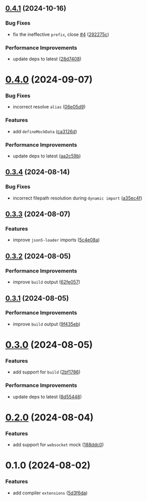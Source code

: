 ## [0.4.1](https://github.com/pengzhanbo/rspack-plugin-mock/compare/v0.4.0...v0.4.1) (2024-10-16)


### Bug Fixes

* fix the ineffective `prefix`, close [#4](https://github.com/pengzhanbo/rspack-plugin-mock/issues/4) ([292275c](https://github.com/pengzhanbo/rspack-plugin-mock/commit/292275cb1403de8075ea4bbb213b05c8f95c8285))


### Performance Improvements

* update deps to latest ([28d7408](https://github.com/pengzhanbo/rspack-plugin-mock/commit/28d74082414b3600f819cb51e18a61476297aa35))



# [0.4.0](https://github.com/pengzhanbo/rspack-plugin-mock/compare/v0.3.4...v0.4.0) (2024-09-07)


### Bug Fixes

* incorrect resolve `alias` ([06e05d9](https://github.com/pengzhanbo/rspack-plugin-mock/commit/06e05d9d8cab4ec4766659c8bb04b0d3d738065d))


### Features

* add `defineMockData` ([ca3126d](https://github.com/pengzhanbo/rspack-plugin-mock/commit/ca3126d5f86e4b0d5b7758fa847bc16749eb5333))


### Performance Improvements

* update deps to latest ([aa2c59b](https://github.com/pengzhanbo/rspack-plugin-mock/commit/aa2c59b6d5d9f2e3ed51379cde3be56b0a5a4f89))



## [0.3.4](https://github.com/pengzhanbo/rspack-plugin-mock/compare/v0.3.3...v0.3.4) (2024-08-14)


### Bug Fixes

* incorrect filepath resolution during `dynamic import` ([a35ec4f](https://github.com/pengzhanbo/rspack-plugin-mock/commit/a35ec4fb6b3a5fbac790325ecc98f2a528305d91))



## [0.3.3](https://github.com/pengzhanbo/rspack-plugin-mock/compare/v0.3.2...v0.3.3) (2024-08-07)


### Features

* improve `json5-loader` imports ([5c4e08a](https://github.com/pengzhanbo/rspack-plugin-mock/commit/5c4e08a92e38317c57f67a2cf8a8500c732d7bb4))



## [0.3.2](https://github.com/pengzhanbo/rspack-plugin-mock/compare/v0.3.1...v0.3.2) (2024-08-05)


### Performance Improvements

* improve `build` output ([62fe057](https://github.com/pengzhanbo/rspack-plugin-mock/commit/62fe05799f392414f6f95f13455f755bd0ef676d))



## [0.3.1](https://github.com/pengzhanbo/rspack-plugin-mock/compare/v0.3.0...v0.3.1) (2024-08-05)


### Performance Improvements

* improve `build` output ([9f435eb](https://github.com/pengzhanbo/rspack-plugin-mock/commit/9f435ebb84aa9043b2dbebd9a583eafa967a0ae8))



# [0.3.0](https://github.com/pengzhanbo/rspack-plugin-mock/compare/v0.2.0...v0.3.0) (2024-08-05)


### Features

* add support for `build` ([2bf1786](https://github.com/pengzhanbo/rspack-plugin-mock/commit/2bf1786a6beefc7a071f2a966dba565ea561bab8))


### Performance Improvements

* update deps to latest ([8d55448](https://github.com/pengzhanbo/rspack-plugin-mock/commit/8d554482b33665bb0669635a097d8a6adf16be4e))



# [0.2.0](https://github.com/pengzhanbo/rspack-plugin-mock/compare/v0.1.0...v0.2.0) (2024-08-04)


### Features

* add support for `websocket` mock ([188ddc0](https://github.com/pengzhanbo/rspack-plugin-mock/commit/188ddc0f78f6ce7c7b2fc82f0fe8a5b7515f36dd))



# 0.1.0 (2024-08-02)


### Features

* add compiler `extensions` ([5d3f6da](https://github.com/pengzhanbo/rspack-plugin-mock/commit/5d3f6dada83ed69e56b028b5aa4ad6d40f6890b0))



